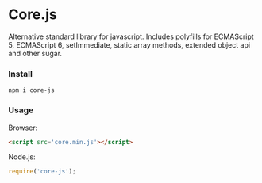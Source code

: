 # Core.js
Alternative standard library for javascript. Includes polyfills for ECMAScript 5, ECMAScript 6, setImmediate, static array methods, extended object api and other sugar.
### Install
```
npm i core-js
```
### Usage
Browser:
```html
<script src='core.min.js'></script>
```
Node.js:
```javascript
require('core-js');
```